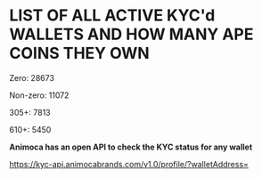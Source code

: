 # LIST OF ALL ACTIVE KYC'd WALLETS AND HOW MANY APE COINS THEY OWN

Zero: 28673

Non-zero: 11072

305+: 7813

610+: 5450

**Animoca has an open API to check the KYC status for any wallet**

https://kyc-api.animocabrands.com/v1.0/profile/?walletAddress=